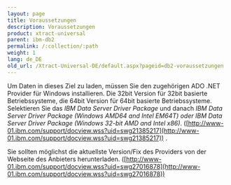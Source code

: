 ```yaml
---
layout: page
title: Voraussetzungen
description: Voraussetzungen
product: xtract-universal
parent: ibm-db2
permalink: /:collection/:path
weight: 1
lang: de_DE
old_url: /Xtract-Universal-DE/default.aspx?pageid=db2-voraussetzungen
---
```


Um Daten in dieses Ziel zu laden, müssen Sie den zugehörigen ADO .NET Provider für Windows installieren. Die 32bit Version für 32bit basierte Betriebssysteme, die 64bit Version für 64bit basierte Betriebssysteme. Selektieren Sie das *IBM Data Server Driver Package* und danach *IBM Data Server Driver Package (Windows AMD64 and Intel EM64T) oder IBM Data Server Driver Package (Windows 32-bit AMD and Intel x86)*.
([http://www-01.ibm.com/support/docview.wss?uid=swg21385217](http://www-01.ibm.com/support/docview.wss?uid=swg21385217))  .

Sie sollten möglichst die aktuellste Version/Fix des Providers von der Webseite des Anbieters herunterladen.
([http://www-01.ibm.com/support/docview.wss?uid=swg27016878](http://www-01.ibm.com/support/docview.wss?uid=swg27016878))